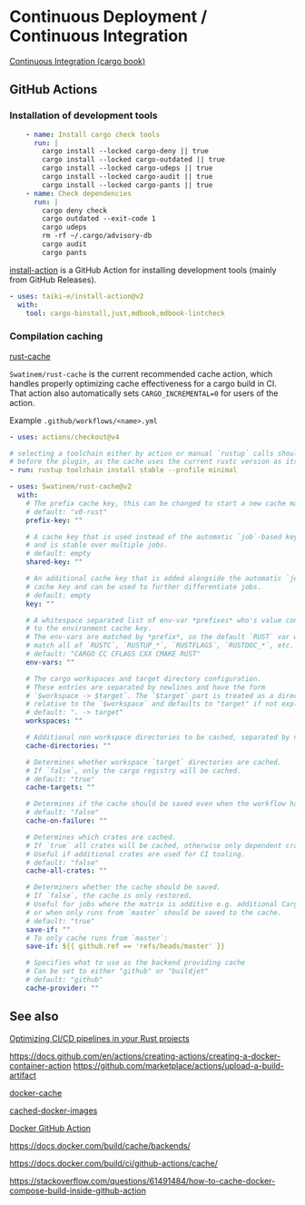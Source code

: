 # Continuous Deployment / Continuous Integration

[Continuous Integration (cargo book)]( https://doc.rust-lang.org/cargo/guide/continuous-integration.html )

## GitHub Actions

### Installation of development tools

```yaml
    - name: Install cargo check tools
      run: |
        cargo install --locked cargo-deny || true
        cargo install --locked cargo-outdated || true
        cargo install --locked cargo-udeps || true
        cargo install --locked cargo-audit || true
        cargo install --locked cargo-pants || true
    - name: Check dependencies
      run: |
        cargo deny check
        cargo outdated --exit-code 1
        cargo udeps
        rm -rf ~/.cargo/advisory-db
        cargo audit
        cargo pants
```

[install-action]( https://github.com/taiki-e/install-action ) is a GitHub Action for installing development tools (mainly from GitHub Releases).

```yaml
- uses: taiki-e/install-action@v2
  with:
    tool: cargo-binstall,just,mdbook,mdbook-lintcheck
```

### Compilation caching

[rust-cache]( https://github.com/marketplace/actions/rust-cache )

`Swatinem/rust-cache` is the current recommended cache action, which handles properly optimizing cache effectiveness for a cargo build in CI. That action also automatically sets `CARGO_INCREMENTAL=0` for users of the action.

Example `.github/workflows/<name>.yml`

```yaml
- uses: actions/checkout@v4

# selecting a toolchain either by action or manual `rustup` calls should happen
# before the plugin, as the cache uses the current rustc version as its cache key
- run: rustup toolchain install stable --profile minimal

- uses: Swatinem/rust-cache@v2
  with:
    # The prefix cache key, this can be changed to start a new cache manually.
    # default: "v0-rust"
    prefix-key: ""

    # A cache key that is used instead of the automatic `job`-based key,
    # and is stable over multiple jobs.
    # default: empty
    shared-key: ""

    # An additional cache key that is added alongside the automatic `job`-based
    # cache key and can be used to further differentiate jobs.
    # default: empty
    key: ""

    # A whitespace separated list of env-var *prefixes* who's value contributes
    # to the environment cache key.
    # The env-vars are matched by *prefix*, so the default `RUST` var will
    # match all of `RUSTC`, `RUSTUP_*`, `RUSTFLAGS`, `RUSTDOC_*`, etc.
    # default: "CARGO CC CFLAGS CXX CMAKE RUST"
    env-vars: ""

    # The cargo workspaces and target directory configuration.
    # These entries are separated by newlines and have the form
    # `$workspace -> $target`. The `$target` part is treated as a directory
    # relative to the `$workspace` and defaults to "target" if not explicitly given.
    # default: ". -> target"
    workspaces: ""

    # Additional non workspace directories to be cached, separated by newlines.
    cache-directories: ""

    # Determines whether workspace `target` directories are cached.
    # If `false`, only the cargo registry will be cached.
    # default: "true"
    cache-targets: ""

    # Determines if the cache should be saved even when the workflow has failed.
    # default: "false"
    cache-on-failure: ""

    # Determines which crates are cached.
    # If `true` all crates will be cached, otherwise only dependent crates will be cached.
    # Useful if additional crates are used for CI tooling.
    # default: "false"
    cache-all-crates: ""

    # Determiners whether the cache should be saved.
    # If `false`, the cache is only restored.
    # Useful for jobs where the matrix is additive e.g. additional Cargo features,
    # or when only runs from `master` should be saved to the cache.
    # default: "true"
    save-if: ""
    # To only cache runs from `master`:
    save-if: ${{ github.ref == 'refs/heads/master' }}

    # Specifies what to use as the backend providing cache
    # Can be set to either "github" or "buildjet"
    # default: "github"
    cache-provider: ""
```

## See also

[Optimizing CI/CD pipelines in your Rust projects]( https://blog.logrocket.com/optimizing-ci-cd-pipelines-rust-projects/ )

<https://docs.github.com/en/actions/creating-actions/creating-a-docker-container-action>
<https://github.com/marketplace/actions/upload-a-build-artifact>

[docker-cache][docker-cache]

[cached-docker-images][cached-docker-images]

[Docker GitHub Action]( https://docs.docker.com/build/ci/github-actions/ )

<https://docs.docker.com/build/cache/backends/>

<https://docs.docker.com/build/ci/github-actions/cache/>

<https://stackoverflow.com/questions/61491484/how-to-cache-docker-compose-build-inside-github-action>

[docker-cache]: https://github.com/ScribeMD/docker-cache
[cached-docker-images]: https://github.com/actions/runner-images/blob/main/images/ubuntu/Ubuntu2204-Readme.md#cached-docker-images
